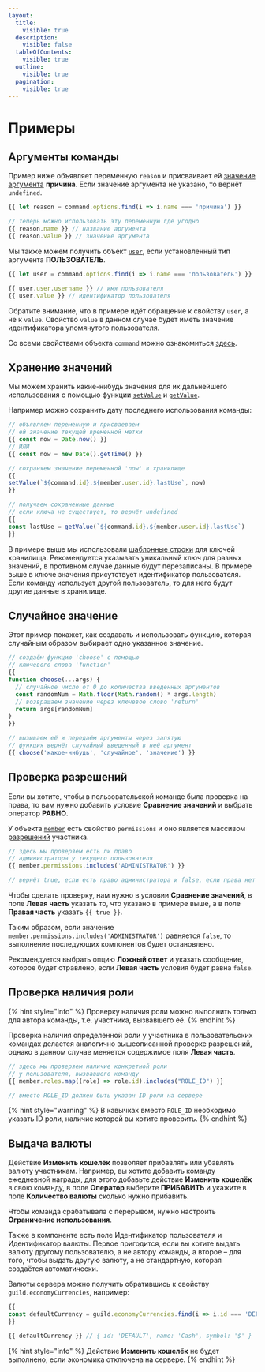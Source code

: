 ```yaml
---
layout:
  title:
    visible: true
  description:
    visible: false
  tableOfContents:
    visible: true
  outline:
    visible: true
  pagination:
    visible: true
---
```


# Примеры

## Аргументы команды <a href="#command-arguments" id="command-arguments"></a>

Пример ниже объявляет переменную `reason` и присваивает ей [значение аргумента](data-types/#commandoption) **причина**. Если значение аргумента не указано, то вернёт `undefined`.

```javascript
{{ let reason = command.options.find(i => i.name === 'причина') }}

// теперь можно использовать эту переменную где угодно
{{ reason.name }} // название аргумента
{{ reason.value }} // значение аргумента
```

Мы также можем получить объект [`user`](data-types/#user), если установленный тип аргумента **ПОЛЬЗОВАТЕЛЬ**.

```javascript
{{ let user = command.options.find(i => i.name === 'пользователь') }}

{{ user.user.username }} // имя пользователя
{{ user.value }} // идентификатор пользователя
```

Обратите внимание, что в примере идёт обращение к свойству `user`, а не к `value`. Свойство `value` в данном случае будет иметь значение идентификатора упомянутого пользователя.

Со всеми свойствами объекта `command` можно ознакомиться [здесь](data-types/#command).

## Хранение значений <a href="#values-storing" id="values-storing"></a>

Мы можем хранить какие-нибудь значения для их дальнейшего использования с помощью функции [`setValue`](functions.md#setvalue) и [`getValue`](functions.md#getvalue).

Например можно сохранить дату последнего использования команды:

```javascript
// объявляем переменную и присваеваем
// ей значение текущей временной метки
{{ const now = Date.now() }}
// ИЛИ
{{ const now = new Date().getTime() }}

// сохраняем значение переменной 'now' в хранилище
{{
setValue(`${command.id}.${member.user.id}.lastUse`, now)
}}

// получаем сохраненные данные
// если ключа не существует, то вернёт undefined
{{
const lastUse = getValue(`${command.id}.${member.user.id}.lastUse`)
}}
```

В примере выше мы использовали [шаблонные строки](https://developer.mozilla.org/ru/docs/Web/JavaScript/Reference/Template\_literals) для ключей хранилища. Рекомендуется указывать уникальный ключ для разных значений, в противном случае данные будут перезаписаны. В примере выше в ключе значения присутствует идентификатор пользователя. Если команду использует другой пользователь, то для него будут другие данные в хранилище.

## Случайное значение

Этот пример покажет, как создавать и использовать функцию, которая случайным образом выбирает одно указанное значение.

```javascript
// создаём функцию 'choose' с помощью
// ключевого слова 'function'
{{
function choose(...args) {
  // случайное число от 0 до количества введенных аргументов
  const randomNum = Math.floor(Math.random() * args.length)
  // возвращаем значение через ключевое слово 'return'
  return args[randomNum]
}
}}

// вызываем её и передаём аргументы через запятую
// функция вернёт случайный введенный в неё аргумент
{{ choose('какое-нибудь', 'случайное', 'значение') }}
```

## Проверка разрешений

Если вы хотите, чтобы в пользовательской команде была проверка на права, то вам нужно добавить условие **Сравнение значений** и выбрать оператор **РАВНО**.

У объекта [`member`](data-types/#member) есть свойство `permissions` и оно является массивом [разрешений](https://discord.com/developers/docs/topics/permissions#permissions-bitwise-permission-flags) участника.

```javascript
// здесь мы проверяем есть ли право
// администратора у текущего пользователя
{{ member.permissions.includes('ADMINISTRATOR') }}

// вернёт true, если есть право администратора и false, если права нет
```

Чтобы сделать проверку, нам нужно в условии **Сравнение значений**, в поле **Левая часть** указать то, что указано в примере выше, а в поле **Правая часть** указать `{{ true }}`.

Таким образом, если значение `member.permissions.includes('ADMINISTRATOR')` равняется `false`, то выполнение последующих компонентов будет остановлено.

Рекомендуется выбрать опцию **Ложный ответ** и указать сообщение, которое будет отравлено, если **Левая часть** условия будет равна `false`.

## Проверка наличия роли

{% hint style="info" %}
Проверку наличия роли можно выполнить только для автора команды, т.е. участника, вызвавшего её.
{% endhint %}

Проверка наличия определённой роли у участника в пользовательских командах делается аналогично вышеописанной проверке разрешений, однако в данном случае меняется содержимое поля **Левая часть**.

```javascript
// здесь мы проверяем наличие конкретной роли
// у пользователя, вызвавшего команду
{{ member.roles.map((role) => role.id).includes("ROLE_ID") }}

// вместо ROLE_ID должен быть указан ID роли на сервере
```

{% hint style="warning" %}
В кавычках вместо `ROLE_ID` необходимо указать ID роли, наличие которой вы хотите проверить.
{% endhint %}

## Выдача валюты

Действие **Изменить кошелёк** позволяет прибавлять или убавлять валюту участникам. Например, вы хотите добавить команду ежедневной награды, для этого добавьте действие **Изменить кошелёк** в свою команду, в поле **Оператор** выберите **ПРИБАВИТЬ** и укажите в поле **Количество валюты** сколько нужно прибавить.

Чтобы команда срабатывала с перерывом, нужно настроить **Ограничение использования**.

Также в компоненте есть поле Идентификатор пользователя и Идентификатор валюты. Первое пригодится, если вы хотите выдать валюту другому пользователю, а не автору команды, а второе – для того, чтобы выдать другую валюту, а не стандартную, которая создаётся автоматически.

Валюты сервера можно получить обратившись к свойству `guild.economyCurrencies`, например:

```javascript
{{
const defaultCurrency = guild.economyCurrencies.find(i => i.id === 'DEFAULT')
}}

{{ defaultCurrency }} // { id: 'DEFAULT', name: 'Cash', symbol: '$' }
```

{% hint style="info" %}
Действие **Изменить кошелёк** не будет выполнено, если экономика отключена на сервере.
{% endhint %}
